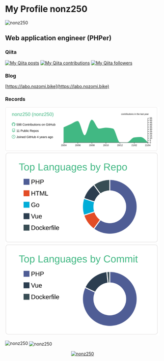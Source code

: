 # My Profile nonz250

<p align="left"> <img src="https://komarev.com/ghpvc/?username=nonz250" alt="nonz250" /> </p>

## Web application engineer (PHPer)

### Qiita

[![My Qiita posts](https://qiita-badge.apiapi.app/s/nonz250/posts.svg)](http://qiita.com/nonz250)
[![My Qiita contributions](https://qiita-badge.apiapi.app/s/nonz250/contributions.svg)](http://qiita.com/nonz250)
[![My Qiita followers](https://qiita-badge.apiapi.app/s/nonz250/followers.svg)](http://qiita.com/nonz250)

### Blog

[https://labo.nozomi.bike](https://labo.nozomi.bike)

### Records

[![](https://raw.githubusercontent.com/nonz250/nonz250/master/profile-summary-card-output/vue/0-profile-details.svg)](https://github.com/vn7n24fzkq/github-profile-summary-cards)
[![](https://raw.githubusercontent.com/nonz250/nonz250/master/profile-summary-card-output/vue/1-repos-per-language.svg)](https://github.com/vn7n24fzkq/github-profile-summary-cards)
[![](https://raw.githubusercontent.com/nonz250/nonz250/master/profile-summary-card-output/vue/2-most-commit-language.svg)](https://github.com/vn7n24fzkq/github-profile-summary-cards)

<p><img align="left" src="https://github-readme-stats.vercel.app/api/top-langs/?username=nonz250&layout=compact&hide=html" alt="nonz250" /></p>

<p>&nbsp;<img align="center" src="https://github-readme-stats.vercel.app/api?username=nonz250&show_icons=true" alt="nonz250" /></p>

<p align="center">
<a href="https://twitter.com/nonz250" target="blank"><img align="center" src="https://cdn.jsdelivr.net/npm/simple-icons@3.0.1/icons/twitter.svg" alt="nonz250" height="30" width="30" /></a>
</p>
